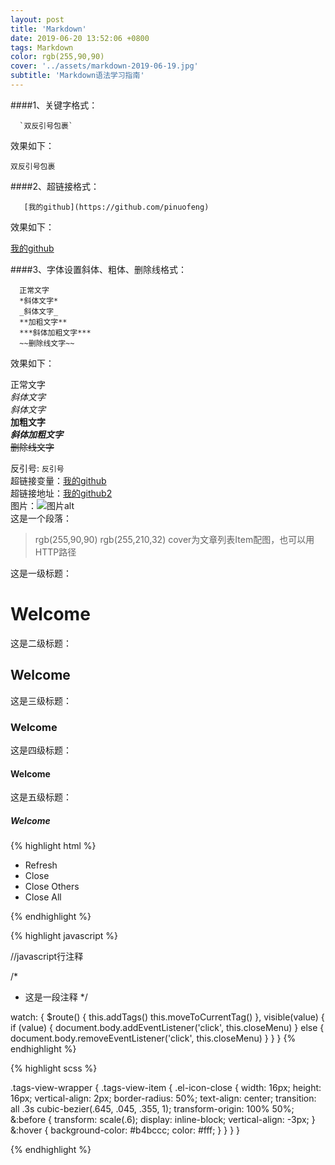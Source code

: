 ```yaml
---
layout: post
title: 'Markdown'
date: 2019-06-20 13:52:06 +0800
tags: Markdown
color: rgb(255,90,90)
cover: '../assets/markdown-2019-06-19.jpg'
subtitle: 'Markdown语法学习指南'
---
```

####1、关键字格式：     
    
      `双反引号包裹`
     
效果如下：     

`双反引号包裹`    
      
####2、超链接格式：    
    
       [我的github](https://github.com/pinuofeng)     
     
效果如下：     

[我的github](https://github.com/pinuofeng)        

####3、字体设置斜体、粗体、删除线格式：    
      
      正常文字
      *斜体文字*
      _斜体文字_
      **加粗文字**
      ***斜体加粗文字***
      ~~删除线文字~~     
     
效果如下：     

正常文字    
*斜体文字*    
_斜体文字_    
**加粗文字**    
***斜体加粗文字***    
~~删除线文字~~    



      






反引号: `反引号`    
超链接变量：[我的github][我的github]    
超链接地址：[我的github2](https://github.com/pinuofeng "我的github2")    
图片：![图片alt](https://ss0.bdstatic.com/70cFvHSh_Q1YnxGkpoWK1HF6hhy/it/u=702257389,1274025419&fm=27&gp=0.jpg "区块链")      
这是一个段落：   
> rgb(255,90,90) rgb(255,210,32) cover为文章列表Item配图，也可以用HTTP路径  

这是一级标题：  
# Welcome  

这是二级标题：  
## Welcome  

这是三级标题：  
### Welcome   

这是四级标题：  
#### Welcome   

这是五级标题：  
##### Welcome   

{% highlight html %}
<!-- 这是一段HTML注释 -->
<ul v-show="visible" :style="{left:left+'px',top:top+'px'}" class="contextmenu">
  <li @click="refreshSelectedTag(selectedTag)">Refresh</li>
  <li v-if="!(selectedTag.meta&&selectedTag.meta.affix)" @click="closeSelectedTag(selectedTag)">Close</li>
  <li @click="closeOthersTags">Close Others</li>
  <li @click="closeAllTags(selectedTag)">Close All</li>
</ul>

{% endhighlight %}

{% highlight javascript %}

//javascript行注释

/*
 * 这是一段注释
*/

watch: {
    $route() {
      this.addTags()
      this.moveToCurrentTag()
    },
    visible(value) {
      if (value) {
        document.body.addEventListener('click', this.closeMenu)
      } else {
        document.body.removeEventListener('click', this.closeMenu)
      }
    }
}
{% endhighlight %}

{% highlight scss %}
	
.tags-view-wrapper {
  .tags-view-item {
    .el-icon-close {
      width: 16px;
      height: 16px;
      vertical-align: 2px;
      border-radius: 50%;
      text-align: center;
      transition: all .3s cubic-bezier(.645, .045, .355, 1);
      transform-origin: 100% 50%;
      &:before {
        transform: scale(.6);
        display: inline-block;
        vertical-align: -3px;
      }
      &:hover {
        background-color: #b4bccc;
        color: #fff;
      }
    }
  }
}
	
{% endhighlight %}


[我的github]: https://github.com/pinuofeng

